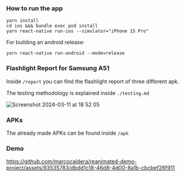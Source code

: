 ### How to run the app

```
yarn install
cd ios &&& bundle exec pod install
yarn react-native run-ios --simulator="iPhone 15 Pro"
```

For building an android release:

```
yarn react-native run-android --mode=release
```

### Flashlight Report for Samsung A51

Inside `/report` you can find the flashlight report of three different apk.

The testing methodology is explained inside `./testing.md`

![Screenshot 2024-03-11 at 18 52 05](https://github.com/marcocaldera/reanimated-demo-project/assets/93535783/90e3d470-6604-440b-bfb7-fdc3199af01d)

### APKs

The already made APKs can be found inside `/apk`


### Demo

https://github.com/marcocaldera/reanimated-demo-project/assets/93535783/dbdd1c18-46d8-4d00-8a1b-cbcbef26f911

